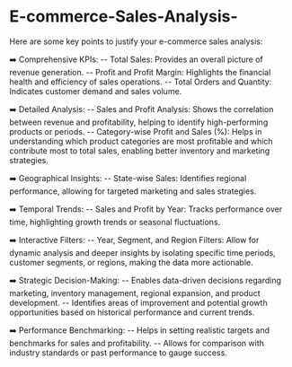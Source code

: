 # E-commerce-Sales-Analysis-
Here are some key points to justify your e-commerce sales analysis:

➡️ Comprehensive KPIs:
  -- Total Sales: Provides an overall picture of revenue generation.
  -- Profit and Profit Margin: Highlights the financial health and efficiency of sales operations.
  -- Total Orders and Quantity: Indicates customer demand and sales volume.

➡️ Detailed Analysis:
  -- Sales and Profit Analysis: Shows the correlation between revenue and profitability, helping to identify high-performing products or periods.
  -- Category-wise Profit and Sales (%): Helps in understanding which product categories are most profitable and which contribute most to total sales, enabling better inventory and marketing strategies.

➡️ Geographical Insights:
  -- State-wise Sales: Identifies regional performance, allowing for targeted marketing and sales strategies.
  
➡️ Temporal Trends:
  -- Sales and Profit by Year: Tracks performance over time, highlighting growth trends or seasonal fluctuations.

➡️ Interactive Filters:
  -- Year, Segment, and Region Filters: Allow for dynamic analysis and deeper insights by isolating specific time periods, customer segments, or regions, making the data more actionable.

➡️ Strategic Decision-Making:
  -- Enables data-driven decisions regarding marketing, inventory management, regional expansion, and product development.
  -- Identifies areas of improvement and potential growth opportunities based on historical performance and current trends.

➡️ Performance Benchmarking:
  -- Helps in setting realistic targets and benchmarks for sales and profitability.
  -- Allows for comparison with industry standards or past performance to gauge success.
